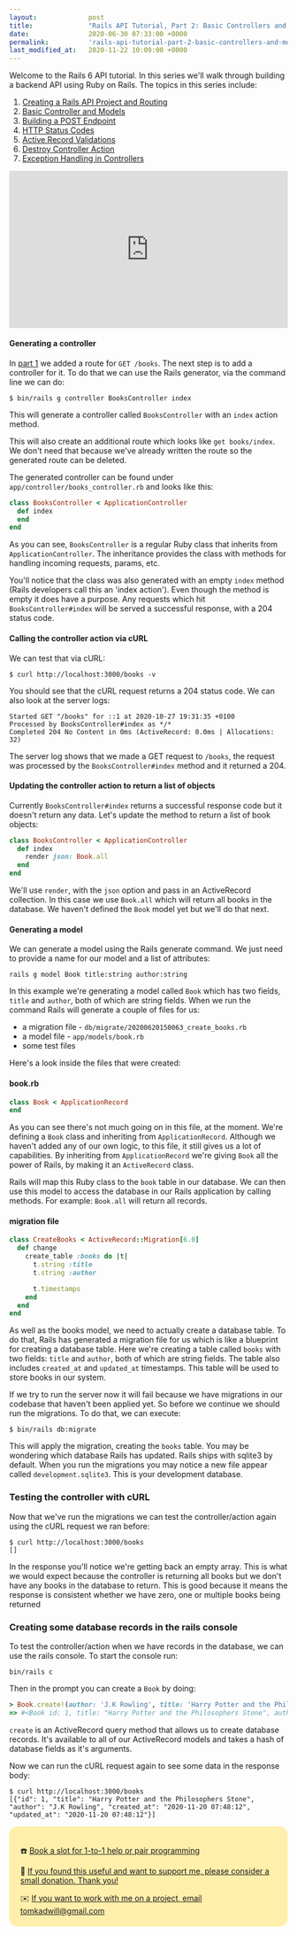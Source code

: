 ```yaml
---
layout:             post
title:              "Rails API Tutorial, Part 2: Basic Controllers and Models"
date:               2020-06-30 07:33:00 +0000
permalink:          'rails-api-tutorial-part-2-basic-controllers-and-models'
last_modified_at:   2020-11-22 10:09:00 +0000
---
```


Welcome to the Rails 6 API tutorial. In this series we'll walk through building a backend API using Ruby on Rails. The topics in this series include:

1. [Creating a Rails API Project and Routing](/rails-api-tutorial-part-1-create-rails-api-project-and-routing)
2. [Basic Controller and Models](/rails-api-tutorial-part-2-basic-controllers-and-models)
3. [Building a POST Endpoint](/rails-api-tutorial-part-3-building-a-post-endpoint)
4. [HTTP Status Codes](/rails-api-tutorial-part-4-http-status-codes)
5. [Active Record Validations](/rails-api-tutorial-part-5-active-record-validations)
6. [Destroy Controller Action](/rails-api-tutorial-part-6-destroy-controller-action)
7. [Exception Handling in Controllers](/rails-api-tutorial-part-7-exception-handling-in-controllers)

<style>.embed-container { position: relative; padding-bottom: 56.25%; height: 0; overflow: hidden; max-width: 100%; } .embed-container iframe, .embed-container object, .embed-container embed { position: absolute; top: 0; left: 0; width: 100%; height: 100%; }</style><div class='embed-container'><iframe src='https://www.youtube.com/embed//nCb_mqAKusg' frameborder='0' allowfullscreen></iframe></div>

#### Generating a controller

In [part 1](/rails-api-tutorial-part-1-create-rails-api-project-and-routing) we added a route for `GET /books`. The next step is to add a controller for it. To do that we can use the Rails generator, via the command line we can do:

```
$ bin/rails g controller BooksController index
```

This will generate a controller called `BooksController` with an `index` action method.

This will also create an additional route which looks like `get books/index`. We don't need that because we've already written the route so the generated route can be deleted.

The generated controller can be found under `app/controller/books_controller.rb` and looks like this:

```ruby
class BooksController < ApplicationController
  def index
  end
end
```

As you can see, `BooksController` is a regular Ruby class that inherits from `ApplicationController`. The inheritance provides the class with methods for handling incoming requests, params, etc.

You'll notice that the class was also generated with an empty `index` method (Rails developers call this an 'index action'). Even though the method is empty it does have a purpose. Any requests which hit `BooksController#index` will be served a successful response, with a 204 status code.

#### Calling the controller action via cURL

We can test that via cURL:

```
$ curl http://localhost:3000/books -v
```

You should see that the cURL request returns a 204 status code. We can also look at the server logs:

```
Started GET "/books" for ::1 at 2020-10-27 19:31:35 +0100
Processed by BooksController#index as */*
Completed 204 No Content in 0ms (ActiveRecord: 0.0ms | Allocations: 32)
```

The server log shows that we made a GET request to `/books`, the request was processed by the `BooksController#index` method and it returned a 204.

#### Updating the controller action to return a list of objects

Currently `BooksController#index` returns a successful response code but it doesn't return any data. Let's update the method to return a list of book objects:

```ruby
class BooksController < ApplicationController
  def index
    render json: Book.all
  end
end
```

We'll use `render`, with the `json` option and pass in an ActiveRecord collection. In this case we use `Book.all` which will return all books in the database. We haven't defined the `Book` model yet but we'll do that next.

#### Generating a model

We can generate a model using the Rails generate command. We just need to provide a name for our model and a list of attributes:

```
rails g model Book title:string author:string
```

In this example we're generating a model called `Book` which has two fields, `title` and `author`, both of which are string fields. When we run the command Rails will generate a couple of files for us:
* a migration file - `db/migrate/20200620150063_create_books.rb`
* a model file - `app/models/book.rb`
* some test files

Here's a look inside the files that were created:

#### book.rb

```ruby
class Book < ApplicationRecord
end
```

As you can see there's not much going on in this file, at the moment. We're defining a `Book` class and inheriting from `ApplicationRecord`. Although we haven't added any of our own logic, to this file, it still gives us a lot of capabilities. By inheriting from `ApplicationRecord` we're giving `Book` all the power of Rails, by making it an `ActiveRecord` class.

Rails will map this Ruby class to the `book` table in our database. We can then use this model to access the database in our Rails application by calling methods. For example: `Book.all` will return all records.

#### migration file

```ruby
class CreateBooks < ActiveRecord::Migration[6.0]
  def change
    create_table :books do |t|
      t.string :title
      t.string :author

      t.timestamps
    end
  end
end
```

As well as the books model, we need to actually create a database table. To do that, Rails has generated a migration file for us which is like a blueprint for creating a database table. Here we're creating a table called `books` with two fields: `title` and `author`, both of which are string fields. The table also includes `created_at` and `updated_at` timestamps. This table will be used to store books in our system.

If we try to run the server now it will fail because we have migrations in our codebase that haven't been applied yet. So before we continue we should run the migrations. To do that, we can execute:

```
$ bin/rails db:migrate
```

This will apply the migration, creating the `books` table. You may be wondering which database Rails has updated. Rails ships with sqlite3 by default. When you run the migrations you may notice a new file appear called `development.sqlite3`. This is your development database.

### Testing the controller with cURL

Now that we've run the migrations we can test the controller/action again using the cURL request we ran before:

```
$ curl http://localhost:3000/books
[]
```

In the response you'll notice we're getting back an empty array. This is what we would expect because the controller is returning all books but we don't have any books in the database to return. This is good because it means the response is consistent whether we have zero, one or multiple books being returned

### Creating some database records in the rails console

To test the controller/action when we have records in the database, we can use the rails console. To start the console run:

```
bin/rails c
```

Then in the prompt you can create a `Book` by doing:

```ruby
> Book.create!(author: 'J.K Rowling', title: 'Harry Potter and the Philosophers Stone')
=> #<Book id: 1, title: "Harry Potter and the Philosophers Stone", author: "J.K Rowling", created_at: "2020-11-20 07:48:12", updated_at: "2020-11-20 07:48:12">
```

`create` is an ActiveRecord query method that allows us to create database records. It's available to all of our ActiveRecord models and takes a hash of database fields as it's arguments.

Now we can run the cURL request again to see some data in the response body:

```
$ curl http://localhost:3000/books
[{"id": 1, "title": "Harry Potter and the Philosophers Stone", "author": "J.K Rowling", "created_at": "2020-11-20 07:48:12", "updated_at": "2020-11-20 07:48:12"}]
```

<div style="border-radius: 15px;background: #ffefab;padding: 20px;">
  <p>☎️ <a href="https://superpeer.com/tomkadwill">Book a slot for 1-to-1 help or pair programming</a></p>
  <p>🙏 <a href="https://buymeacoff.ee/tomkadwill">If you found this useful and want to support me, please consider a small donation. Thank you!</a></p>
  <p style="margin-bottom:0px">✉️ <a href="mailto:tomkadwill@gmail.com">If you want to work with me on a project, email tomkadwill@gmail.com</a></p>
<div>